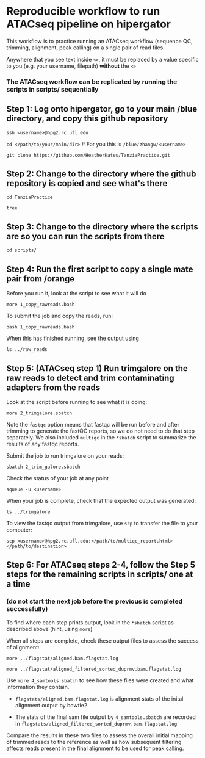 # Reproducible workflow to run ATACseq pipeline on hipergator

This workflow is to practice running an ATACseq workflow (sequence QC, trimming, alignment, peak calling) on a single pair of read files. 

Anywhere that you see text inside ```<>```, it must be replaced by a value specific to you (e.g. your username, filepath) **without** the ```<>```

### The ATACseq workflow can be replicated by running the scripts in scripts/ sequentially

## Step 1: Log onto hipergator, go to your main /blue directory, and copy this github repository

```ssh <username>@hpg2.rc.ufl.edu```

```cd </path/to/your/main/dir>``` # For you this is ```/blue/zhangw/<username>```

```git clone https://github.com/HeatherKates/TanziaPractice.git```

## Step 2: Change to the directory where the github repository is copied and see what's there

```cd TanziaPractice```

```tree```

## Step 3: Change to the directory where the scripts are so you can run the  scripts from there

```cd scripts/```

## Step 4: Run the first script to copy a single mate pair from /orange

Before you run it, look at the script to see what it will do

```more 1_copy_rawreads.bash```

To submit the job and copy the reads, run:

 ```bash 1_copy_rawreads.bash```

When this has finished running, see the output using

 ```ls ../raw_reads```

## Step 5: (ATACseq step 1) Run trimgalore on the raw reads to detect and trim contaminating adapters from the reads

Look at	the script before running to see what it is doing:

```more 2_trimgalore.sbatch```

Note the ```fastqc``` option means that fastqc will be run before and after trimming to generate the fastQC reports, so we do not need to do that step separately. We also included `multiqc` in the ```*sbatch``` script to summarize the results of any fastqc reports.

Submit the job to run trimgalore on your reads:

```sbatch 2_trim_galore.sbatch```

Check the status of your job at any point

```squeue -u <username>```

When your job is complete, check that the expected output was generated:

```ls ../trimgalore```

To view the fastqc output from trimgalore, use ```scp``` to transfer the file to your computer:

```scp <username>@hpg2.rc.ufl.edu:</path/to/multiqc_report.html> </path/to/destination>```

## Step 6: For ATACseq steps 2-4, follow the Step 5 steps for the remaining scripts in scripts/ one at a time 
### (do not start the next job before the previous is completed successfully)

To find where each step prints output, look in the ```*sbatch``` script as described above (hint, using ```more```)

When all steps are complete, check these output files to assess the success of alignment:

```more ../flagstat/aligned.bam.flagstat.log```

```more ../flagstat/aligned_filtered_sorted_duprmv.bam.flagstat.log```

Use ```more 4_samtools.sbatch``` to see how these files were created and what information they contain.

* ```flagstats/aligned.bam.flagstat.log``` is alignment stats of the inital alignment output by bowtie2.

* The stats of the final sam file output by ```4_samtools.sbatch``` are recorded in ```flagstats/aligned_filtered_sorted_duprmv.bam.flagstat.log```

Compare the results in these two files to assess the overall initial mapping of trimmed reads to the reference as well as how subsequent filtering affects reads present in the final alignment to be used for peak calling.
